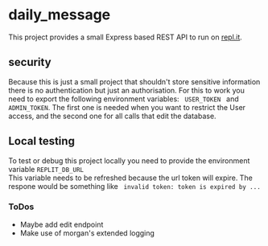 # daily_message
This project provides a small Express based REST API to run on [repl.it](https://replit.com).

## security
Because this is just a small project that shouldn't store sensitive information there is no authentication but just an 
authorisation. For this to work you need to export the following environment variables: <code> USER_TOKEN
</code> and <code>ADMIN_TOKEN</code>. The first one is needed when you want to restrict the User access, and the second 
one for all calls that edit the database.

## Local testing
To test or debug this project locally you need to provide the environment variable <code>REPLIT_DB_URL</code>
<br> This variable needs to be refreshed because the url token will expire. The respone would be something like <code>
invalid token: token is expired by ...</code>
### ToDos
- Maybe add edit endpoint
- Make use of morgan's extended logging
